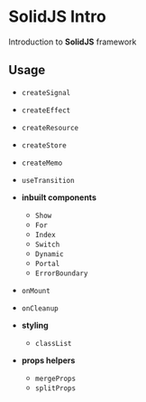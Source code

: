 # SolidJS Intro

Introduction to **SolidJS** framework

## Usage

- `createSignal`
- `createEffect`
- `createResource`
- `createStore`
- `createMemo`
- `useTransition`

- **inbuilt components**

  - `Show`
  - `For`
  - `Index`
  - `Switch`
  - `Dynamic`
  - `Portal`
  - `ErrorBoundary`

- `onMount`
- `onCleanup`

- **styling**

  - `classList`

- **props helpers**

  - `mergeProps`
  - `splitProps`
